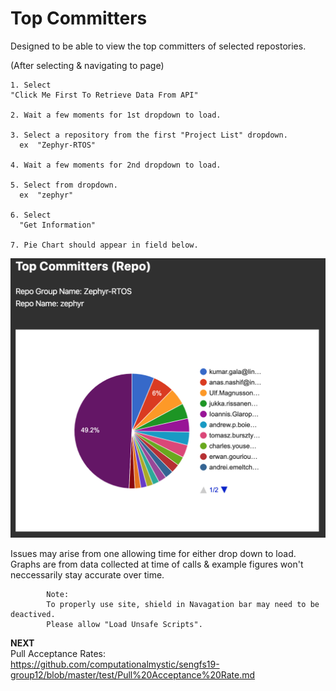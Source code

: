 # Top Committers

Designed to be able to view the top committers of selected repostories.  

(After selecting & navigating to page)

    1. Select   
    "Click Me First To Retrieve Data From API"
    
    2. Wait a few moments for 1st dropdown to load.
    
    3. Select a repository from the first "Project List" dropdown.  
      ex  "Zephyr-RTOS"
      
    4. Wait a few moments for 2nd dropdown to load.
    
    5. Select from dropdown.  
      ex  "zephyr"
      
    6. Select  
      "Get Information"  
      
    7. Pie Chart should appear in field below.  
    
![Z top com as of Dec 3,2019](https://raw.githubusercontent.com/computationalmystic/sengfs19-group12/master/test/Screen%20Shot%202019-12-06%20at%203.02.44%20PM.png)

Issues may arise from one allowing time for either drop down to load.  
Graphs are from data collected at time of calls & example figures won't neccessarily stay accurate over time. 

      		Note:  
			To properly use site, shield in Navagation bar may need to be deactived.  
			Please allow "Load Unsafe Scripts".

**NEXT**  
Pull Acceptance Rates:  
https://github.com/computationalmystic/sengfs19-group12/blob/master/test/Pull%20Acceptance%20Rate.md      


